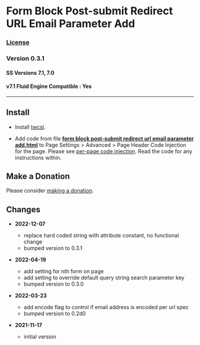 # Form Block Post-submit Redirect URL Email Parameter Add

### [License][1]
    
### Version 0.3.1

#### SS Versions 7.1, 7.0

#### v7.1 Fluid Engine Compatible : Yes

---

## Install

* Install [twcsl][2].
  
* Add code from file **[form block post-submit redirect url email parameter
  add.html][3]** to Page Settings > Advanced > Page Header Code Injection for
  the page. Please see [per-page code injection][5]. Read the code for any
  instructions within.

## Make a Donation

Please consider [making a donation][4].

## Changes

* **2022-12-07**

  * replace hard coded string with attribute constant, no functional change
  * bumped version to 0.3.1
  
* **2022-04-19**

  * add setting for nth form on page
  * add setting to override default query string search parameter key
  * bumped version to 0.3.0
  
* **2022-03-23**

  * add encode flag to control if email address is encoded per url spec
  * bumped version to 0.2d0
  
* **2021-11-17**

  * initial version

[1]: https://github.com/tomsWebConsulting/twcsl/blob/main/LICENSE.txt#L1
[2]: https://github.com/tomsWebConsulting/twcsl#install-options
[3]: form%20block%20post-submit%20redirect%20url%20email%20parameter%20add.html#L1
[4]: https://github.com/tomsWebConsulting/twcsl#make-a-donation
[5]: https://support.squarespace.com/hc/en-us/articles/205815908-Using-code-injection#toc-per-page-code-injection
